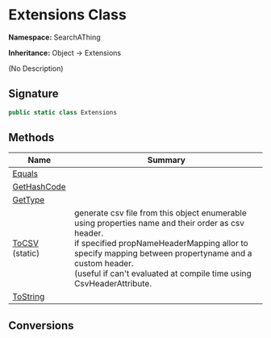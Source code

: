# Extensions Class
**Namespace:** SearchAThing

**Inheritance:** Object → Extensions

(No Description)

## Signature
```csharp
public static class Extensions
```
## Methods
|**Name**|**Summary**|
|---|---|
|[Equals](Extensions/Equals.md)||
|[GetHashCode](Extensions/GetHashCode.md)||
|[GetType](Extensions/GetType.md)||
|[ToCSV](Extensions/ToCSV.md) (static)|generate csv file from this object enumerable using properties name and their order as csv header.<br/>            if specified propNameHeaderMapping allor to specify mapping between propertyname and a custom header.<br/>            (useful if can't evaluated at compile time using CsvHeaderAttribute.|
|[ToString](Extensions/ToString.md)||
## Conversions
